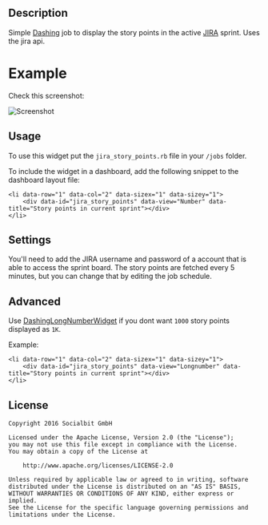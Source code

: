 ## Description

Simple [Dashing](http://shopify.github.com/dashing) job to display the story points in the active [JIRA](https://de.atlassian.com/software/jira) sprint. Uses the jira api.

# Example

Check this screenshot:

![Screenshot](https://cloud.githubusercontent.com/assets/5159398/19269300/23c7e386-8fba-11e6-8022-63cd1d702b2f.png)

## Usage

To use this widget put the `jira_story_points.rb` file in your `/jobs` folder.

To include the widget in a dashboard, add the following snippet to the dashboard layout file:
    
    <li data-row="1" data-col="2" data-sizex="1" data-sizey="1">
        <div data-id="jira_story_points" data-view="Number" data-title="Story points in current sprint"></div>
    </li>

## Settings

You'll need to add the JIRA username and password of a account that is able to access the sprint board. The story points are fetched every 5 minutes, but you can change that by editing the job schedule.

## Advanced

Use [DashingLongNumberWidget](https://github.com/SocialbitGmbH/DashingLongNumberWidget) if you dont want `1000` story points displayed as `1K`.

Example:

    <li data-row="1" data-col="2" data-sizex="1" data-sizey="1">
        <div data-id="jira_story_points" data-view="Longnumber" data-title="Story points in current sprint"></div>
    </li>

## License  
    Copyright 2016 Socialbit GmbH

    Licensed under the Apache License, Version 2.0 (the "License");
    you may not use this file except in compliance with the License.
    You may obtain a copy of the License at

        http://www.apache.org/licenses/LICENSE-2.0

    Unless required by applicable law or agreed to in writing, software
    distributed under the License is distributed on an "AS IS" BASIS,
    WITHOUT WARRANTIES OR CONDITIONS OF ANY KIND, either express or implied.
    See the License for the specific language governing permissions and
    limitations under the License.   